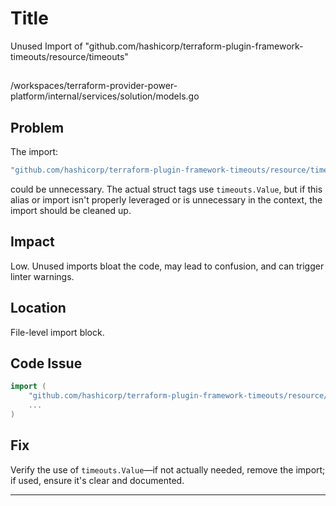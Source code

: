 # Title

Unused Import of "github.com/hashicorp/terraform-plugin-framework-timeouts/resource/timeouts"

##

/workspaces/terraform-provider-power-platform/internal/services/solution/models.go

## Problem

The import:

```go
"github.com/hashicorp/terraform-plugin-framework-timeouts/resource/timeouts"
```

could be unnecessary. The actual struct tags use `timeouts.Value`, but if this alias or import isn't properly leveraged or is unnecessary in the context, the import should be cleaned up.

## Impact

Low. Unused imports bloat the code, may lead to confusion, and can trigger linter warnings.

## Location

File-level import block.

## Code Issue

```go
import (
	"github.com/hashicorp/terraform-plugin-framework-timeouts/resource/timeouts"
	...
)
```

## Fix

Verify the use of `timeouts.Value`—if not actually needed, remove the import; if used, ensure it's clear and documented.

---

